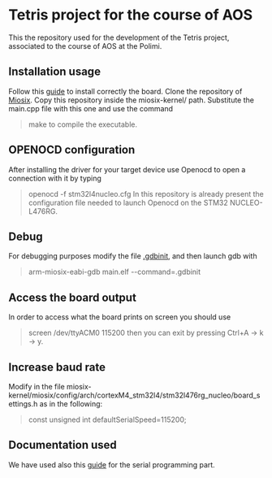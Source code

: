 # Tetris project for the course of AOS

This the repository used for the development of the Tetris project, associated to the course of AOS at the Polimi.

## Installation usage
Follow this [guide](https://miosix.org/wiki/index.php?title=Linux_Quick_Start) to install correctly the board.
Clone the repository of [Miosix](https://github.com/fedetft/miosix-kernel).
Copy this repository inside the miosix-kernel/ path. Substitute the main.cpp file with this one and use the command
>make
to compile the executable.
## OPENOCD configuration
After installing the driver for your target device use Openocd to open a connection with it by typing 
>openocd -f stm32l4nucleo.cfg 
In this repository is already present the configuration file needed to launch Openocd on the STM32 NUCLEO-L476RG.

## Debug
For debugging purposes modify the file [.gdbinit](.gdbinit), and then launch gdb with
>arm-miosix-eabi-gdb main.elf --command=.gdbinit

## Access the board output
In order to access what the board prints on screen you should use
>screen /dev/ttyACM0 115200
then you can exit by pressing Ctrl+A -> k -> y.

## Increase baud rate
Modify in the file miosix-kernel/miosix/config/arch/cortexM4_stm32l4/stm32l476rg_nucleo/board_settings.h as in the following:
>const unsigned int defaultSerialSpeed=115200;

## Documentation used
We have used also this [guide](https://en.wikibooks.org/wiki/Serial_Programming/termios) for the serial programming part.